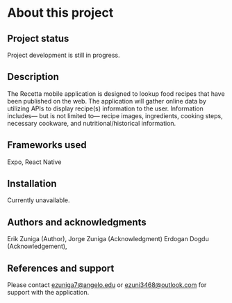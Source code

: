 # About this project

## Project status
Project development is still in progress.

## Description
The Recetta mobile application is designed to lookup food recipes that have been published on the 
web. The application will gather online data by utilizing APIs to display recipe(s) information to the user. 
Information includes— but is not limited to— recipe images, ingredients, cooking steps, necessary 
cookware, and nutritional/historical information. 

## Frameworks used
Expo, React Native

## Installation
Currently unavailable.

## Authors and acknowledgments
Erik Zuniga (Author),
Jorge Zuniga (Acknowledgment)
Erdogan Dogdu (Acknowledgement),

## References and support
Please contact ezuniga7@angelo.edu or ezuni3468@outlook.com for support with the application.
